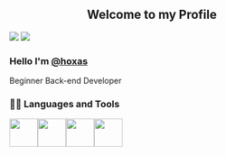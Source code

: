 <p align="center">
  <h2 align="center">Welcome to my Profile</h2>
</p>

<img src="https://github-readme-stats.vercel.app/api?username=hoxas&show_icons=true&theme=aura">
<img src="https://github-readme-stats.vercel.app/api/top-langs/?username=hoxas&layout=compact&langs_count=7&theme=panda">

<h3>Hello I'm <a href="https://github.com/hoxas">@hoxas</a></h3>
<p>Beginner Back-end Developer</p>
<h3> 👨‍💻 Languages and Tools </h3>
<p>
<img src="https://cdn.jsdelivr.net/gh/devicons/devicon/icons/javascript/javascript-original.svg" width="50"><img src="https://cdn.jsdelivr.net/gh/devicons/devicon/icons/python/python-original-wordmark.svg" width="50"><img src="https://cdn.jsdelivr.net/gh/devicons/devicon/icons/django/django-plain-wordmark.svg" width="50"><img src="https://cdn.jsdelivr.net/gh/devicons/devicon/icons/react/react-original-wordmark.svg" width="50">

          


  
<!-- 
Node:
<img src="https://cdn.jsdelivr.net/gh/devicons/devicon/icons/redis/redis-plain-wordmark.svg" width="50">
<img src="https://media3.giphy.com/media/kdFc8fubgS31b8DsVu/giphy.webp" width="50"> 
  
-->
